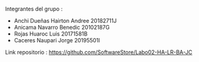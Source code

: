Integrantes del grupo :
- Anchi Dueñas Hairton Andree 20182711J
- Anicama Navarro Benedic 20102187G
- Rojas Huaroc Luis 20171581B
- Caceres Naupari Jorge 20195501I

Link repositorio : https://github.com/SoftwareStore/Labo02-HA-LR-BA-JC